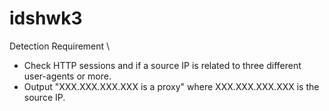 # idshwk3

Detection Requirement \\
- Check HTTP sessions and if a source IP is related to three different user-agents or more.
- Output "XXX.XXX.XXX.XXX is a proxy" where XXX.XXX.XXX.XXX is the source IP.
